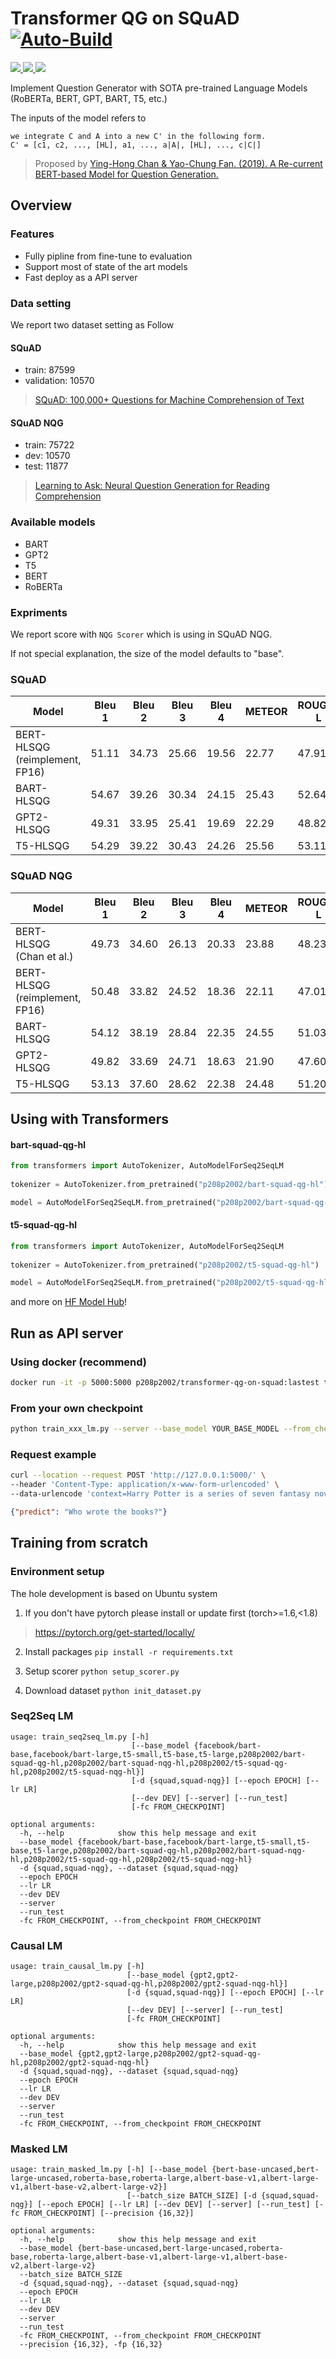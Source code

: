 # Transformer QG on SQuAD [![Auto-Build](https://github.com/p208p2002/Transformer-QG-on-SQuAD/actions/workflows/main.yml/badge.svg)](https://github.com/p208p2002/Transformer-QG-on-SQuAD/actions/workflows/main.yml)
<span>
<a target="_blank" href="https://github.com/p208p2002/Transformer-QG-on-SQuAD">
<img src="https://img.shields.io/badge/GitHub-100000?style=for-the-badge&logo=github&logoColor=white">
</a>

<a target="_blank" href="https://hub.docker.com/repository/docker/p208p2002/transformer-qg-on-squad">
<img src="https://img.shields.io/badge/Docker Hub-2CA5E0?style=for-the-badge&logo=docker&logoColor=white">
</a>

<a target="_blank" href="https://huggingface.co/p208p2002/bart-squad-qg-hl">
<img src="https://img.shields.io/badge/🤗 HF Model Hub-ffea00?style=for-the-badge&logoColor=white">
</a>
</span>

Implement Question Generator with SOTA pre-trained Language Models (RoBERTa, BERT, GPT, BART, T5, etc.)

The inputs of the model refers to 
```
we integrate C and A into a new C' in the following form.
C' = [c1, c2, ..., [HL], a1, ..., a|A|, [HL], ..., c|C|]
```
> Proposed by [Ying-Hong Chan & Yao-Chung Fan. (2019). A Re-current BERT-based Model for Question Generation.](https://www.aclweb.org/anthology/D19-5821/)

## Overview
### Features
- Fully pipline from fine-tune to evaluation
- Support most of state of the art models
- Fast deploy as a API server

### Data setting
We report two dataset setting as Follow

#### SQuAD
- train: 87599	
- validation: 10570
> [SQuAD: 100,000+ Questions for Machine Comprehension of Text](https://arxiv.org/abs/1606.05250)

#### SQuAD NQG
- train: 75722
- dev: 10570
- test: 11877
> [Learning to Ask: Neural Question Generation for Reading Comprehension](https://arxiv.org/abs/1705.00106)

### Available models
- BART
- GPT2
- T5
- BERT
- RoBERTa

### Expriments
We report score with `NQG Scorer` which is using in SQuAD NQG.

If not special explanation, the size of the model defaults to "base".

### SQuAD
Model                            |Bleu 1|Bleu 2|Bleu 3|Bleu 4|METEOR|ROUGE-L|
---------------------------------|------|------|------|------|------|-------|
BERT-HLSQG (reimplement, FP16)   |51.11 |34.73 |25.66 |19.56 |22.77 |47.91  |
BART-HLSQG                       |54.67 |39.26 |30.34 |24.15 |25.43 |52.64  |
GPT2-HLSQG                       |49.31 |33.95 |25.41| 19.69 |22.29 |48.82  |
T5-HLSQG                         |54.29 |39.22 |30.43 |24.26 |25.56 |53.11  |

### SQuAD NQG
Model                            |Bleu 1|Bleu 2|Bleu 3|Bleu 4|METEOR|ROUGE-L|
---------------------------------|------|------|------|------|------|-------|
BERT-HLSQG (Chan et al.)         |49.73 |34.60 |26.13 |20.33 |23.88 |48.23  |
BERT-HLSQG (reimplement, FP16)   |50.48 |33.82 | 24.52|18.36 |22.11 |47.01  |
BART-HLSQG                       |54.12 |38.19 |28.84 |22.35 |24.55 |51.03  |
GPT2-HLSQG                       |49.82 |33.69 |24.71 |18.63 |21.90 |47.60  |
T5-HLSQG                         |53.13 |37.60 |28.62 |22.38 |24.48 |51.20  |


## Using with Transformers
#### bart-squad-qg-hl
```python
from transformers import AutoTokenizer, AutoModelForSeq2SeqLM
  
tokenizer = AutoTokenizer.from_pretrained("p208p2002/bart-squad-qg-hl")

model = AutoModelForSeq2SeqLM.from_pretrained("p208p2002/bart-squad-qg-hl")
```
#### t5-squad-qg-hl
```python
from transformers import AutoTokenizer, AutoModelForSeq2SeqLM
  
tokenizer = AutoTokenizer.from_pretrained("p208p2002/t5-squad-qg-hl")

model = AutoModelForSeq2SeqLM.from_pretrained("p208p2002/t5-squad-qg-hl")
```

and more on [HF Model Hub](https://huggingface.co/p208p2002)!

## Run as API server
### Using docker (recommend)
```sh
docker run -it -p 5000:5000 p208p2002/transformer-qg-on-squad:lastest train_seq2seq_lm.py --server --base_model p208p2002/bart-squad-qg-hl
```

### From your own checkpoint
```sh
python train_xxx_lm.py --server --base_model YOUR_BASE_MODEL --from_checkpoint FROM_CHECKPOINT
```
### Request example
```sh
curl --location --request POST 'http://127.0.0.1:5000/' \
--header 'Content-Type: application/x-www-form-urlencoded' \
--data-urlencode 'context=Harry Potter is a series of seven fantasy novels written by [HL] J. K. Rowling. [HL]'
```
```json
{"predict": "Who wrote the books?"}
```

## Training from scratch
### Environment setup
The hole development is based on Ubuntu system

1. If you don't have pytorch please install or update first (torch>=1.6,<1.8)
> https://pytorch.org/get-started/locally/

2. Install packages `pip install -r requirements.txt`

3. Setup scorer `python setup_scorer.py`

5. Download dataset `python init_dataset.py`

### Seq2Seq LM
```
usage: train_seq2seq_lm.py [-h]
                           [--base_model {facebook/bart-base,facebook/bart-large,t5-small,t5-base,t5-large,p208p2002/bart-squad-qg-hl,p208p2002/bart-squad-nqg-hl,p208p2002/t5-squad-qg-hl,p208p2002/t5-squad-nqg-hl}]
                           [-d {squad,squad-nqg}] [--epoch EPOCH] [--lr LR]
                           [--dev DEV] [--server] [--run_test]
                           [-fc FROM_CHECKPOINT]

optional arguments:
  -h, --help            show this help message and exit
  --base_model {facebook/bart-base,facebook/bart-large,t5-small,t5-base,t5-large,p208p2002/bart-squad-qg-hl,p208p2002/bart-squad-nqg-hl,p208p2002/t5-squad-qg-hl,p208p2002/t5-squad-nqg-hl}
  -d {squad,squad-nqg}, --dataset {squad,squad-nqg}
  --epoch EPOCH
  --lr LR
  --dev DEV
  --server
  --run_test
  -fc FROM_CHECKPOINT, --from_checkpoint FROM_CHECKPOINT
```

### Causal LM
```
usage: train_causal_lm.py [-h]
                          [--base_model {gpt2,gpt2-large,p208p2002/gpt2-squad-qg-hl,p208p2002/gpt2-squad-nqg-hl}]
                          [-d {squad,squad-nqg}] [--epoch EPOCH] [--lr LR]
                          [--dev DEV] [--server] [--run_test]
                          [-fc FROM_CHECKPOINT]

optional arguments:
  -h, --help            show this help message and exit
  --base_model {gpt2,gpt2-large,p208p2002/gpt2-squad-qg-hl,p208p2002/gpt2-squad-nqg-hl}
  -d {squad,squad-nqg}, --dataset {squad,squad-nqg}
  --epoch EPOCH
  --lr LR
  --dev DEV
  --server
  --run_test
  -fc FROM_CHECKPOINT, --from_checkpoint FROM_CHECKPOINT
```


### Masked LM
```
usage: train_masked_lm.py [-h] [--base_model {bert-base-uncased,bert-large-uncased,roberta-base,roberta-large,albert-base-v1,albert-large-v1,albert-base-v2,albert-large-v2}]
                          [--batch_size BATCH_SIZE] [-d {squad,squad-nqg}] [--epoch EPOCH] [--lr LR] [--dev DEV] [--server] [--run_test] [-fc FROM_CHECKPOINT] [--precision {16,32}]

optional arguments:
  -h, --help            show this help message and exit
  --base_model {bert-base-uncased,bert-large-uncased,roberta-base,roberta-large,albert-base-v1,albert-large-v1,albert-base-v2,albert-large-v2}
  --batch_size BATCH_SIZE
  -d {squad,squad-nqg}, --dataset {squad,squad-nqg}
  --epoch EPOCH
  --lr LR
  --dev DEV
  --server
  --run_test
  -fc FROM_CHECKPOINT, --from_checkpoint FROM_CHECKPOINT
  --precision {16,32}, -fp {16,32}
```
